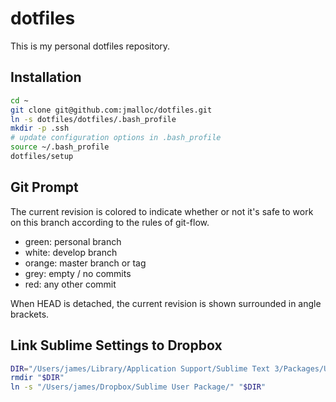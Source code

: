 # dotfiles

This is my personal dotfiles repository.

## Installation

```bash
cd ~
git clone git@github.com:jmalloc/dotfiles.git
ln -s dotfiles/dotfiles/.bash_profile
mkdir -p .ssh
# update configuration options in .bash_profile
source ~/.bash_profile
dotfiles/setup
```

## Git Prompt

The current revision is colored to indicate whether or not it's safe to work on this branch according to the rules of git-flow.

 * green: personal branch
 * white: develop branch
 * orange: master branch or tag
 * grey: empty / no commits
 * red: any other commit

When HEAD is detached, the current revision is shown surrounded in angle brackets.

## Link Sublime Settings to Dropbox

```bash
DIR="/Users/james/Library/Application Support/Sublime Text 3/Packages/User"
rmdir "$DIR"
ln -s "/Users/james/Dropbox/Sublime User Package/" "$DIR"
```
